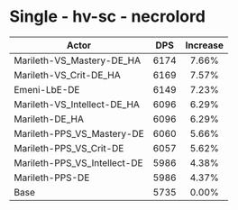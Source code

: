 # Single - hv-sc - necrolord
| Actor | DPS | Increase |
|---|:---:|:---:|
|Marileth-VS_Mastery-DE_HA|6174|7.66%|
|Marileth-VS_Crit-DE_HA|6169|7.57%|
|Emeni-LbE-DE|6149|7.23%|
|Marileth-VS_Intellect-DE_HA|6096|6.29%|
|Marileth-DE_HA|6096|6.29%|
|Marileth-PPS_VS_Mastery-DE|6060|5.66%|
|Marileth-PPS_VS_Crit-DE|6057|5.62%|
|Marileth-PPS_VS_Intellect-DE|5986|4.38%|
|Marileth-PPS-DE|5986|4.37%|
|Base|5735|0.00%|
